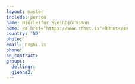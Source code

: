 ```yaml
---
layout: master
include: person
name: Hjörleifur Sveinbjörnsson
home: <a href="https://www.rhnet.is">RHnet</a>
country: "NO"
photo:
email: hs@hi.is
phone:
on_contract:
groups:
  dellingr:
  glenna2:
---
```

